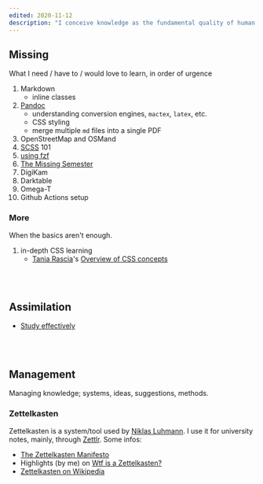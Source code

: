 ```yaml
---
edited: 2020-11-12
description: "I conceive knowledge as the fundamental quality of human life. It should be searched, managed, and preserved as a treasure, since it is the most valuable capability we have, together with love. Here, I collect <strong><em>meta-knowledge</em></strong> data, or better <em>Epistemology</em> annotations, which are knowledge insights about knowledge itself, and how to deal with it."
---
```

## Missing

What I need / have to / would love to learn, in order of urgence

1. Markdown
	- inline classes
1. [Pandoc](https://pandoc.org/)
	- understanding conversion engines, `mactex`, `latex`, etc.
	- CSS styling
	- merge multiple `md` files into a single PDF
1. OpenStreetMap and OSMand
1. [SCSS](https://sass-lang.com/) 101
1. [using fzf](https://www.youtube.com/watch?v=qgG5Jhi_Els)
1. [The Missing Semester](https://missing.csail.mit.edu/)
1. DigiKam
1. Darktable
1. Omega-T
1. Github Actions setup

### More

When the basics aren't enough.

1. in-depth CSS learning
	- [Tania Rascia](https://taniarascia.com)'s [Overview of CSS concepts](https://www.taniarascia.com/overview-of-css-concepts/)

<br>
<br>

## Assimilation

- [Study effectively](https://youtu.be/IlU-zDU6aQ0)

<br>
<br>

## Management

Managing knowledge; systems, ideas, suggestions, methods.

### Zettelkasten

Zettelkasten is a system/tool used by [Niklas Luhmann](https://en.wikipedia.org/wiki/Niklas_Luhmann). I use it for university notes, mainly, through [Zettlr](https://zettlr.com). Some infos:

- [The Zettelkasten Manifesto](https://youtu.be/c5Tst3-zcWI)
- Highlights (by me) on [Wtf is a Zettelkasten?](https://via.hypothes.is/https://www.zettlr.com/post/what-is-a-zettelkasten)
- [Zettelkasten on Wikipedia](https://en.wikipedia.org/wiki/Zettelkasten)
